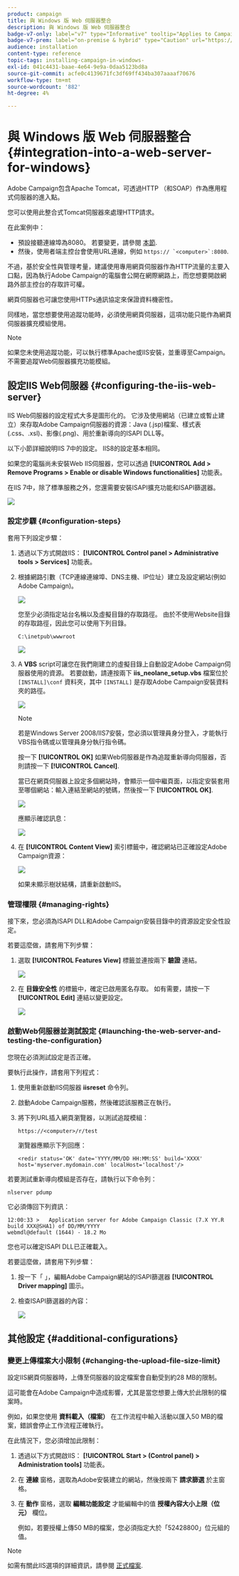 ```yaml
---
product: campaign
title: 與 Windows 版 Web 伺服器整合
description: 與 Windows 版 Web 伺服器整合
badge-v7-only: label="v7" type="Informative" tooltip="Applies to Campaign Classic v7 only"
badge-v7-prem: label="on-premise & hybrid" type="Caution" url="https://experienceleague.adobe.com/docs/campaign-classic/using/installing-campaign-classic/architecture-and-hosting-models/hosting-models-lp/hosting-models.html" tooltip="Applies to on-premise and hybrid deployments only"
audience: installation
content-type: reference
topic-tags: installing-campaign-in-windows-
exl-id: 041c4431-baae-4e64-9e9a-0daa5123bd8a
source-git-commit: acfe0c4139671fc3df69ff434ba307aaaaf70676
workflow-type: tm+mt
source-wordcount: '882'
ht-degree: 4%

---
```


# 與 Windows 版 Web 伺服器整合{#integration-into-a-web-server-for-windows}



Adobe Campaign包含Apache Tomcat，可透過HTTP （和SOAP）作為應用程式伺服器的進入點。

您可以使用此整合式Tomcat伺服器來處理HTTP請求。

在此案例中：

* 預設接聽連線埠為8080。 若要變更，請參閱 [本節](../../installation/using/configure-tomcat.md).
* 然後，使用者端主控台會使用URL連線，例如 ```https:// `<computer>`:8080```.

不過，基於安全性與管理考量，建議使用專用網頁伺服器作為HTTP流量的主要入口點，因為執行Adobe Campaign的電腦會公開在網際網路上，而您想要開啟網路外部主控台的存取許可權。

網頁伺服器也可讓您使用HTTPs通訊協定來保證資料機密性。

同樣地，當您想要使用追蹤功能時，必須使用網頁伺服器，這項功能只能作為網頁伺服器擴充模組使用。

>[!NOTE]
>
>如果您未使用追蹤功能，可以執行標準Apache或IIS安裝，並重導至Campaign。 不需要追蹤Web伺服器擴充功能模組。

## 設定IIS Web伺服器 {#configuring-the-iis-web-server}

IIS Web伺服器的設定程式大多是圖形化的。 它涉及使用網站（已建立或暫止建立）來存取Adobe Campaign伺服器的資源：Java (.jsp)檔案、樣式表(.css、.xsl)、影像(.png)、用於重新導向的ISAPI DLL等。

以下小節詳細說明IIS 7中的設定。 IIS8的設定基本相同。

如果您的電腦尚未安裝Web IIS伺服器，您可以透過 **[!UICONTROL Add > Remove Programs > Enable or disable Windows functionalities]** 功能表。

在IIS 7中，除了標準服務之外，您還需要安裝ISAPI擴充功能和ISAPI篩選器。

![](assets/s_ncs_install_iis7_isapi.png)

### 設定步驟 {#configuration-steps}

套用下列設定步驟：

1. 透過以下方式開啟IIS： **[!UICONTROL Control panel > Administrative tools > Services]** 功能表。
1. 根據網路引數（TCP連線連線埠、DNS主機、IP位址）建立及設定網站(例如Adobe Campaign)。

   ![](assets/s_ncs_install_iis7_add_site.png)

   您至少必須指定站台名稱以及虛擬目錄的存取路徑。 由於不使用Website目錄的存取路徑，因此您可以使用下列目錄。

   ```
   C:\inetpub\wwwroot
   ```

   ![](assets/s_ncs_install_iis7_parameters_step1.png)

1. A **VBS** script可讓您在我們剛建立的虛擬目錄上自動設定Adobe Campaign伺服器使用的資源。 若要啟動，請連按兩下 **iis_neolane_setup.vbs** 檔案位於 `[INSTALL]\conf` 資料夾，其中 `[INSTALL]` 是存取Adobe Campaign安裝資料夾的路徑。

   ![](assets/s_ncs_install_iis7_parameters_step2.png)

   >[!NOTE]
   >
   >若是Windows Server 2008/IIS7安裝，您必須以管理員身分登入，才能執行VBS指令碼或以管理員身分執行指令碼。

   按一下 **[!UICONTROL OK]** 如果Web伺服器是作為追蹤重新導向伺服器，否則請按一下 **[!UICONTROL Cancel]**.

   當已在網頁伺服器上設定多個網站時，會顯示一個中繼頁面，以指定安裝套用至哪個網站：輸入連結至網站的號碼，然後按一下 **[!UICONTROL OK]**.

   ![](assets/s_ncs_install_iis7_parameters_step3.png)

   應顯示確認訊息：

   ![](assets/s_ncs_install_iis7_parameters_step7.png)

1. 在 **[!UICONTROL Content View]** 索引標籤中，確認網站已正確設定Adobe Campaign資源：

   ![](assets/s_ncs_install_iis7_parameters_step6.png)

   如果未顯示樹狀結構，請重新啟動IIS。

### 管理權限 {#managing-rights}

接下來，您必須為ISAPI DLL和Adobe Campaign安裝目錄中的資源設定安全性設定。

若要這麼做，請套用下列步驟：

1. 選取 **[!UICONTROL Features View]** 標籤並連按兩下 **驗證** 連結。

   ![](assets/s_ncs_install_iis7_parameters_step8.png)

1. 在 **目錄安全性** 的標籤中，確定已啟用匿名存取。 如有需要，請按一下 **[!UICONTROL Edit]** 連結以變更設定。

   ![](assets/s_ncs_install_iis7_parameters_step9.png)

### 啟動Web伺服器並測試設定 {#launching-the-web-server-and-testing-the-configuration}

您現在必須測試設定是否正確。

要執行此操作，請套用下列程式：

1. 使用重新啟動IIS伺服器 **iisreset** 命令列。

1. 啟動Adobe Campaign服務，然後確認該服務正在執行。

1. 將下列URL插入網頁瀏覽器，以測試追蹤模組：

   ```
   https://<computer>/r/test
   ```

   瀏覽器應顯示下列回應：

   ```
   <redir status='OK' date='YYYY/MM/DD HH:MM:SS' build='XXXX' host='myserver.mydomain.com' localHost='localhost'/>
   ```

若要測試重新導向模組是否存在，請執行以下命令列：

```
nlserver pdump
```

它必須傳回下列資訊：

```
12:00:33 >   Application server for Adobe Campaign Classic (7.X YY.R build XXX@SHA1) of DD/MM/YYYY
webmdl@default (1644) - 18.2 Mo
```

您也可以確定ISAPI DLL已正確載入。

若要這麼做，請套用下列步驟：

1. 按一下「 」，編輯Adobe Campaign網站的ISAPI篩選器 **[!UICONTROL Driver mapping]** 圖示。
1. 檢查ISAPI篩選器的內容：

   ![](assets/s_ncs_install_iis7_parameters_step11.png)

## 其他設定 {#additional-configurations}

### 變更上傳檔案大小限制 {#changing-the-upload-file-size-limit}

設定IIS網頁伺服器時，上傳至伺服器的設定檔案會自動受到約28 MB的限制。

這可能會在Adobe Campaign中造成影響，尤其是當您想要上傳大於此限制的檔案時。

例如，如果您使用 **資料載入（檔案）** 在工作流程中輸入活動以匯入50 MB的檔案，錯誤會停止工作流程正確執行。

在此情況下，您必須增加此限制：

1. 透過以下方式開啟IIS： **[!UICONTROL Start > (Control panel) > Administration tools]** 功能表。
1. 在 **連線** 窗格，選取為Adobe安裝建立的網站，然後按兩下 **請求篩選** 於主窗格。
1. 在 **動作** 窗格，選取 **編輯功能設定** 才能編輯中的值 **授權內容大小上限（位元）** 欄位。

   例如，若要授權上傳50 MB的檔案，您必須指定大於「52428800」位元組的值。

>[!NOTE]
>
>如需有關此IIS選項的詳細資訊，請參閱 [正式檔案](https://www.iis.net/configreference/system.webserver/security/requestfiltering/requestlimits).

